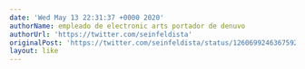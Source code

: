 ```yaml
---
date: 'Wed May 13 22:31:37 +0000 2020'
authorName: empleado de electronic arts portador de denuvo
authorUrl: 'https://twitter.com/seinfeldista'
originalPost: 'https://twitter.com/seinfeldista/status/1260699246367592449'
layout: like
---
```

